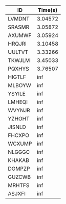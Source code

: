 |ID|Time(s)|
|-|-|
|LVMDNT|3.04572|
|SRASMR|3.05872|
|AXUMWF|3.05924|
|HRQJRI|3.10458|
|UULTVT|3.33266|
|TKWJLM|3.45033|
|PQXHYS|3.76507|
|HIGTLF|inf|
|MLBOYW|inf|
|YSYILE|inf|
|LMHEQI|inf|
|WVYNJR|inf|
|YZHOHT|inf|
|JISNLD|inf|
|FHCXPO|inf|
|WCXUMP|inf|
|NLGGGC|inf|
|KHAKAB|inf|
|DOMPZP|inf|
|GUZCWB|inf|
|MRHTFS|inf|
|ASJXFI|inf|
